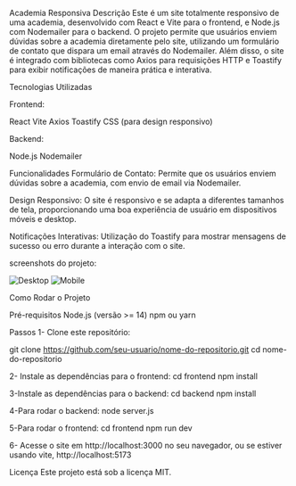 Academia Responsiva
Descrição
Este é um site totalmente responsivo de uma academia, desenvolvido com React e Vite para o frontend, e Node.js com Nodemailer para o backend. O projeto permite que usuários enviem dúvidas sobre a academia diretamente pelo site, utilizando um formulário de contato que dispara um email através do Nodemailer. Além disso, o site é integrado com bibliotecas como Axios para requisições HTTP e Toastify para exibir notificações de maneira prática e interativa.

Tecnologias Utilizadas

Frontend:

React
Vite
Axios
Toastify
CSS (para design responsivo)

Backend:

Node.js
Nodemailer

Funcionalidades
Formulário de Contato: Permite que os usuários enviem dúvidas sobre a academia, com envio de email via Nodemailer.

Design Responsivo: O site é responsivo e se adapta a diferentes tamanhos de tela, proporcionando uma boa experiência de usuário em dispositivos móveis e desktop.

Notificações Interativas: Utilização do Toastify para mostrar mensagens de sucesso ou erro durante a interação com o site.

screenshots do projeto:

![Desktop](public/screenshots/screenDesktop.png)
![Mobile](public/screenshots/screenMobile.png)


Como Rodar o Projeto

Pré-requisitos
Node.js (versão >= 14)
npm ou yarn

Passos
1- Clone este repositório:

git clone https://github.com/seu-usuario/nome-do-repositorio.git
cd nome-do-repositorio


2- Instale as dependências para o frontend:
cd frontend
npm install


3-Instale as dependências para o backend:
cd backend
npm install

4-Para rodar o backend:
node server.js

5-Para rodar o frontend:
cd frontend
npm run dev

6- Acesse o site em http://localhost:3000 no seu navegador, ou se estiver usando vite, http://localhost:5173

Licença
Este projeto está sob a licença MIT.


